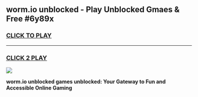 
## worm.io unblocked - Play Unblocked Gmaes & Free #6y89x
<h3>
<a href="https://news.freeplayer.one?title=worm.io_unblocked&ref=26F">CLICK TO PLAY</a></h3>
<hr>

<h3>
<a href="https://news.freeplayer.one?title=worm.io_unblocked&ref=26F">CLICK 2 PLAY</a>
  
</h3>

<a href="https://news.freeplayer.one?title=worm.io_unblocked&ref=26F/"><img src="https://clearcache.store/games.png"></a>


**worm.io unblocked games unblocked: Your Gateway to Fun and Accessible Online Gaming**
